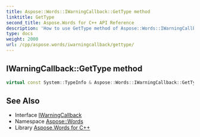 ```yaml
---
title: Aspose::Words::IWarningCallback::GetType method
linktitle: GetType
second_title: Aspose.Words for C++ API Reference
description: 'How to use GetType method of Aspose::Words::IWarningCallback class in C++.'
type: docs
weight: 2000
url: /cpp/aspose.words/iwarningcallback/gettype/
---
```

## IWarningCallback::GetType method




```cpp
virtual const System::TypeInfo & Aspose::Words::IWarningCallback::GetType() const override
```

## See Also

* Interface [IWarningCallback](../)
* Namespace [Aspose::Words](../../)
* Library [Aspose.Words for C++](../../../)

